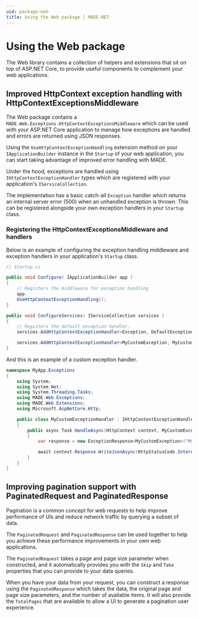 ```yaml
---
uid: package-web
title: Using the Web package | MADE.NET
---
```


# Using the Web package

The Web library contains a collection of helpers and extensions that sit on top of ASP.NET Core, to provide useful components to complement your web applications.

## Improved HttpContext exception handling with HttpContextExceptionsMiddleware

The Web package contains a `MADE.Web.Exceptions.HttpContextExceptionsMiddleware` which can be used with your ASP.NET Core application to manage how exceptions are handled and errors are returned using JSON responses.

Using the `UseHttpContextExceptionHandling` extension method on your `IApplicationBuilder` instance in the `Startup` of your web application, you can start taking advantage of improved error handling with MADE.

Under the hood, exceptions are handled using `IHttpContextExceptionHandler` types which are registered with your application's `IServiceCollection`.

The implementation has a basic catch-all `Exception` handler which returns an internal server error (500) when an unhandled exception is thrown. This can be registered alongside your own exception handlers in your `Startup` class.

### Registering the HttpContextExceptionsMiddleware and handlers

Below is an example of configuring the exception handling middleware and exception handlers in your application's `Startup` class.

```csharp
// Startup.cs

public void Configure( IApplicationBuilder app )
{
    // Registers the middleware for exception handling
    app.
    UseHttpContextExceptionHandling();
}

public void ConfigureServices( IServiceCollection services )
{
    // Registers the default exception handler.
    services.AddHttpContextExceptionHandler<Exception, DefaultExceptionHandler>

    services.AddHttpContextExceptionHandler<MyCustomException, MyCustomExceptionHandler>
}
```

And this is an example of a custom exception handler.

```csharp
namespace MyApp.Exceptions
{
    using System;
    using System.Net;
    using System.Threading.Tasks;
    using MADE.Web.Exceptions;
    using MADE.Web.Extensions;
    using Microsoft.AspNetCore.Http;

    public class MyCustomExceptionHandler : IHttpContextExceptionHandler<MyCustomException>
    {
        public async Task HandleAsync(HttpContext context, MyCustomException exception)
        {
            var response = new ExceptionResponse<MyCustomException>("MyCustomExceptionError", "An error occurred causing my custom exception to be thrown.", exception);

            await context.Response.WriteJsonAsync(HttpStatusCode.InternalServerError, response);
        }
    }
}
```

## Improving pagination support with PaginatedRequest and PaginatedResponse

Pagination is a common concept for web requests to help improve performance of UIs and reduce network traffic by querying a subset of data.

The `PaginatedRequest` and `PaginatedResponse` can be used together to help you achieve these performance improvements in your own web applications.

The `PaginatedRequest` takes a page and page size parameter when constructed, and it automatically provides you with the `Skip` and `Take` properties that you can provide to your data queries.

When you have your data from your request, you can construct a response using the `PaginatedResponse` which takes the data, the original page and page size parameters, and the number of available items. It will also provide the `TotalPages` that are available to allow a UI to generate a pagination user experience.
